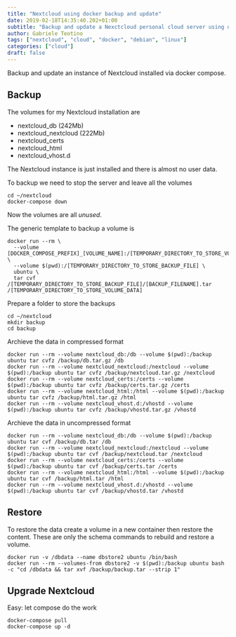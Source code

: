 ```yaml
---
title: "Nextcloud using docker backup and update"
date: 2019-02-18T14:35:40.202+01:00
subtitle: "Backup and update a Nexctcloud personal cloud server using docker"
author: Gabriele Teotino
tags: ["nextcloud", "cloud", "docker", "debian", "linux"]
categories: ["cloud"]
draft: false
---
```


Backup and update an instance of Nextcloud installed via docker compose.

<!--more-->

## Backup

The volumes for my Nextcloud installation are

- nextcloud_db (242Mb)
- nextcloud_nextcloud (222Mb)
- nextcloud_certs
- nextcloud_html
- nextcloud_vhost.d

The Nextcloud instance is just installed and there is almost no user data.

To backup we need to stop the server and leave all the volumes

```shell
cd ~/nextcloud
docker-compose down
```

Now the volumes are all *unused*.

The generic template to backup a volume is

```shell
docker run --rm \
  --volume [DOCKER_COMPOSE_PREFIX]_[VOLUME_NAME]:/[TEMPORARY_DIRECTORY_TO_STORE_VOLUME_DATA] \
  --volume $(pwd):/[TEMPORARY_DIRECTORY_TO_STORE_BACKUP_FILE] \
  ubuntu \
  tar cvf /[TEMPORARY_DIRECTORY_TO_STORE_BACKUP_FILE]/[BACKUP_FILENAME].tar /[TEMPORARY_DIRECTORY_TO_STORE_VOLUME_DATA]
```

Prepare a folder to store the backups

```shell
cd ~/nextcloud
mkdir backup
cd backup
```

Archieve the data in compressed format

```shell
docker run --rm --volume nextcloud_db:/db --volume $(pwd):/backup ubuntu tar cvfz /backup/db.tar.gz /db
docker run --rm --volume nextcloud_nextcloud:/nextcloud --volume $(pwd):/backup ubuntu tar cvfz /backup/nextcloud.tar.gz /nextcloud
docker run --rm --volume nextcloud_certs:/certs --volume $(pwd):/backup ubuntu tar cvfz /backup/certs.tar.gz /certs
docker run --rm --volume nextcloud_html:/html --volume $(pwd):/backup ubuntu tar cvfz /backup/html.tar.gz /html
docker run --rm --volume nextcloud_vhost.d:/vhostd --volume $(pwd):/backup ubuntu tar cvfz /backup/vhostd.tar.gz /vhostd
```

Archieve the data in uncompressed format

```shell
docker run --rm --volume nextcloud_db:/db --volume $(pwd):/backup ubuntu tar cvf /backup/db.tar /db
docker run --rm --volume nextcloud_nextcloud:/nextcloud --volume $(pwd):/backup ubuntu tar cvf /backup/nextcloud.tar /nextcloud
docker run --rm --volume nextcloud_certs:/certs --volume $(pwd):/backup ubuntu tar cvf /backup/certs.tar /certs
docker run --rm --volume nextcloud_html:/html --volume $(pwd):/backup ubuntu tar cvf /backup/html.tar /html
docker run --rm --volume nextcloud_vhost.d:/vhostd --volume $(pwd):/backup ubuntu tar cvf /backup/vhostd.tar /vhostd
```

## Restore

To restore the data create a volume in a new container then restore the content. These are only the schema commands to rebuild and restore a volume.

```shell
docker run -v /dbdata --name dbstore2 ubuntu /bin/bash
docker run --rm --volumes-from dbstore2 -v $(pwd):/backup ubuntu bash -c "cd /dbdata && tar xvf /backup/backup.tar --strip 1"
```

## Upgrade Nextcloud

Easy: let compose do the work

```shell
docker-compose pull
docker-compose up -d
```
